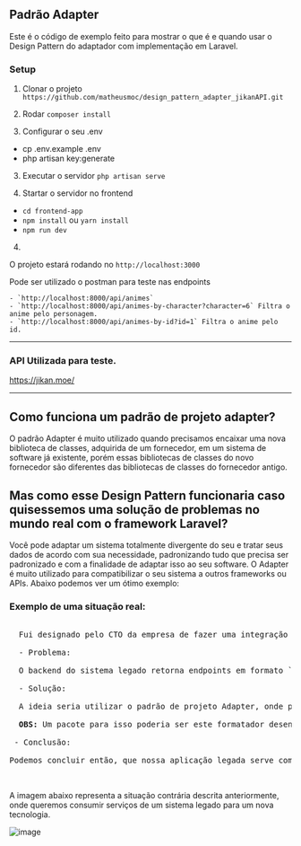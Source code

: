 ## Padrão Adapter
Este é o código de exemplo feito para mostrar o que é e quando usar o Design Pattern do adaptador com implementação em Laravel.


### Setup
 1. Clonar o projeto `https://github.com/matheusmoc/design_pattern_adapter_jikanAPI.git`
 
 2. Rodar `composer install`
 
 2. Configurar o seu .env
 
 - cp .env.example .env
 - php artisan key:generate
 
 3. Executar o servidor `php artisan serve`
 
 5. Startar o servidor no frontend
 
 - `cd frontend-app`
 - `npm install` ou `yarn install` 
 - `npm run dev`
 
 
 4. 
 
 O projeto estará rodando no `http://localhost:3000`
 
 Pode ser utilizado o postman para teste nas endpoints
 
    - `http://localhost:8000/api/animes`
    - `http://localhost:8000/api/animes-by-character?character=6` Filtra o anime pelo personagem.
    - `http://localhost:8000/api/animes-by-id?id=1` Filtra o anime pelo id.
  
  <hr>
  
  ### API Utilizada para teste.
  
  https://jikan.moe/
  
  <hr>
  
  ## Como funciona um padrão de projeto adapter? 
  
  O padrão Adapter é muito utilizado quando precisamos encaixar uma nova biblioteca de classes, adquirida de um fornecedor, em um sistema de software já existente, porém essas bibliotecas de classes do novo fornecedor são diferentes das bibliotecas de classes do fornecedor antigo. 
  
  ## Mas como esse Design Pattern funcionaria caso quisessemos uma solução de problemas no mundo real com o framework Laravel? 
  
  Você pode adaptar um sistema totalmente divergente do seu e tratar seus dados de acordo com sua necessidade, padronizando tudo que precisa ser padronizado e com a finalidade de adaptar isso ao seu software. O Adapter é muito utilizado para compatibilizar o seu sistema a outros frameworks ou APIs. Abaixo podemos ver um ótimo exemplo:
  
  ### Exemplo de uma situação real:
  <pre>
  
  Fui designado pelo CTO da empresa de fazer uma integração de software resgatando dados de um sistema atual em Laravel 9 e integrando a um sistema legado em Laravel.
  
  - Problema:
  
  O backend do sistema legado retorna endpoints em formato `XML`, no entanto eu teria que adaptar os dados em `JSON` do meu sistema em Laravel 9 para que retorne `XML`   e mantenha os padrões de negócio da empresa.
  
  - Solução:
  
  A ideia seria utilizar o padrão de projeto Adapter, onde posso criar uma classe chamada DataAdapter resgatando esses dados do sistema em Laravel 9 para o legado, e por fim tratar estes dados em um controlador utilizando um pacote de conversão de dados para `XML`
  
  <b>OBS:</b> Um pacote para isso poderia ser este formatador desenvolvida pela comunidade: https://github.com/SoapBox/laravel-formatter
   
 - Conclusão:
 
Podemos concluir então, que nossa aplicação legada serve como um intermediador (podemos exemplificar o intermediador com um simples adaptador USB que converte um cabo USB-C para qualquer outro tipo de entrada USB, caso seja necessário utiliza-lo em um computador mais antigo), ou seja, recebe solicitações do cliente e converte essas solicitações em um formato que o fornecedor entenda.

 </pre>
 
 A imagem abaixo representa a situação contrária descrita anteriormente, onde queremos consumir serviços de um sistema legado para um nova tecnologia.
 
![image](https://user-images.githubusercontent.com/73448357/218322572-02c87b8e-d782-48d5-9e9e-ab3e79f7d4dd.png)
 
